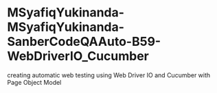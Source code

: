 # MSyafiqYukinanda-MSyafiqYukinanda-SanberCodeQAAuto-B59-WebDriverIO_Cucumber
creating automatic web testing using Web Driver IO and Cucumber with Page Object Model
